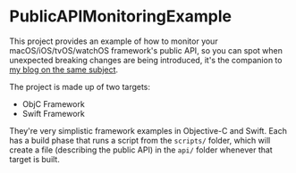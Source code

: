 # PublicAPIMonitoringExample

This project provides an example of how to monitor your macOS/iOS/tvOS/watchOS framework's public API, 
so you can spot when unexpected breaking changes are being introduced, it's the companion to
[my blog on the same subject](https://chris-mash.medium.com/xcode-monitoring-your-public-api-part-1-b50a1c372cd6).

The project is made up of two targets:

- ObjC Framework
- Swift Framework

They're very simplistic framework examples in Objective-C and Swift. Each has a build phase that runs a 
script from the `scripts/` folder, which will create a file (describing the public API) in the `api/` 
folder whenever that target is built.
